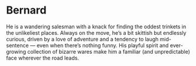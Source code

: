 # Bernard
He is a wandering salesman with a knack for finding the oddest trinkets in the unlikeliest places. Always on the move, he’s a bit skittish but endlessly curious, driven by a love of adventure and a tendency to laugh mid-sentence — even when there’s nothing funny. His playful spirit and ever-growing collection of bizarre wares make him a familiar (and unpredictable) face wherever the road leads.